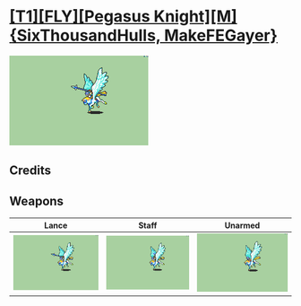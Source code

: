 # [\[T1\]\[FLY\]\[Pegasus Knight\]\[M\]{SixThousandHulls, MakeFEGayer}](../%5BT1%5D%5BFLY%5D%5BPegasus%20Knight%5D%5BM%5D%7BSixThousandHulls,%20MakeFEGayer%7D)

<img src="./2.%20Lance/Lance_000.png" alt="[T1][FLY][Pegasus Knight][M]{SixThousandHulls, MakeFEGayer} standing" />

## Credits



## Weapons


|Lance |Staff |Unarmed |
|  :---: | :---: | :---: |
| <img alt="Lance animation" src="./2.%20Lance/Lance.gif" /> | <img alt="Staff animation" src="./7.%20Staff%20(MakeFEGayer)/Staff.gif" /> | <img alt="Unarmed animation" src="./8.%20Unarmed/Unarmed.gif" /> |
